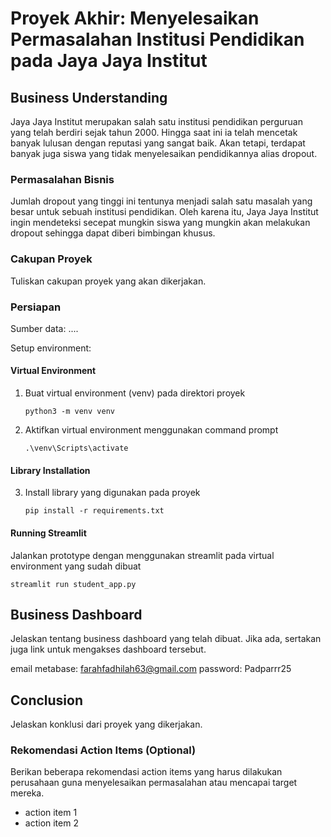 # Proyek Akhir: Menyelesaikan Permasalahan Institusi Pendidikan pada Jaya Jaya Institut

## Business Understanding

Jaya Jaya Institut merupakan salah satu institusi pendidikan perguruan yang telah berdiri sejak tahun 2000. Hingga saat ini ia telah mencetak banyak lulusan dengan reputasi yang sangat baik. Akan tetapi, terdapat banyak juga siswa yang tidak menyelesaikan pendidikannya alias dropout.

### Permasalahan Bisnis

Jumlah dropout yang tinggi ini tentunya menjadi salah satu masalah yang besar untuk sebuah institusi pendidikan. Oleh karena itu, Jaya Jaya Institut ingin mendeteksi secepat mungkin siswa yang mungkin akan melakukan dropout sehingga dapat diberi bimbingan khusus.

### Cakupan Proyek

Tuliskan cakupan proyek yang akan dikerjakan.

### Persiapan

Sumber data: ....

Setup environment:
#### Virtual Environment
1. Buat virtual environment (venv) pada direktori proyek
   ```
   python3 -m venv venv
   ```
2. Aktifkan virtual environment menggunakan command prompt
   ```
   .\venv\Scripts\activate
   ```
#### Library Installation
3. Install library yang digunakan pada proyek
   ```
   pip install -r requirements.txt
   ```
#### Running Streamlit
Jalankan prototype dengan menggunakan streamlit pada virtual environment yang sudah dibuat
```
streamlit run student_app.py
```
## Business Dashboard

Jelaskan tentang business dashboard yang telah dibuat. Jika ada, sertakan juga link untuk mengakses dashboard tersebut.

email metabase: farahfadhilah63@gmail.com
password: Padparrr25

## Conclusion

Jelaskan konklusi dari proyek yang dikerjakan.

### Rekomendasi Action Items (Optional)

Berikan beberapa rekomendasi action items yang harus dilakukan perusahaan guna menyelesaikan permasalahan atau mencapai target mereka.

- action item 1
- action item 2
